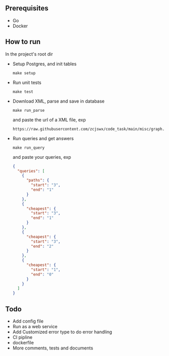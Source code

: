 ## Prerequisites

- Go
- Docker

## How to run

In the project's root dir

- Setup Postgres, and init tables
    ```shell
    make setup
    ```

- Run unit tests
  ```shell
  make test
  ```

- Download XML, parse and save in database
    ```shell
    make run_parse
    ```

  and paste the url of a XML file, exp
    ```
    https://raw.githubusercontent.com/zcjswx/code_task/main/misc/graph.xml
    ```


- Run queries and get answers

    ```shell
    make run_query
    ```
  and paste your queries, exp
  ```json
  {
    "queries": [
      {
        "paths": {
          "start": "3",
          "end": "1"
        }
      },
      {
        "cheapest": {
          "start": "3",
          "end": "1"
        }
      },
      {
        "cheapest": {
          "start": "3",
          "end": "2"
        }
      },
      {
        "cheapest": {
          "start": "1",
          "end": "0"
        }
      }
    ]
  }
  ```
  
## Todo

- Add config file
- Run as a web service
- Add Customized error type to do error handling
- CI pipline
- dockerfile
- More comments, tests and documents